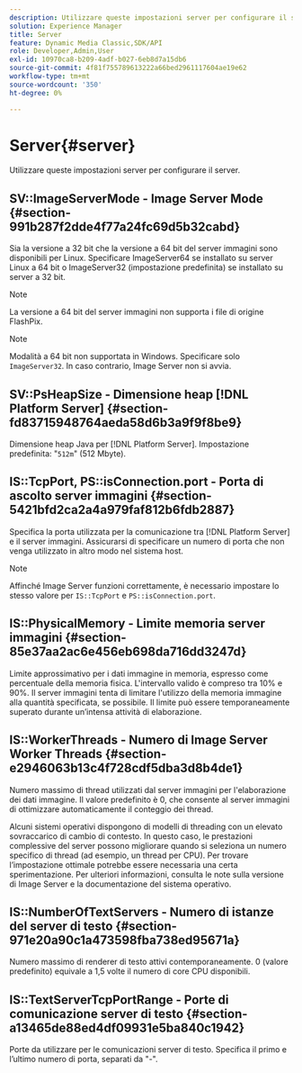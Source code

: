 ```yaml
---
description: Utilizzare queste impostazioni server per configurare il server.
solution: Experience Manager
title: Server
feature: Dynamic Media Classic,SDK/API
role: Developer,Admin,User
exl-id: 10970ca8-b209-4adf-b027-6eb8d7a15db6
source-git-commit: 4f81f755789613222a66bed2961117604ae19e62
workflow-type: tm+mt
source-wordcount: '350'
ht-degree: 0%

---
```


# Server{#server}

Utilizzare queste impostazioni server per configurare il server.

## SV::ImageServerMode - Image Server Mode {#section-991b287f2dde4f77a24fc69d5b32cabd}

Sia la versione a 32 bit che la versione a 64 bit del server immagini sono disponibili per Linux. Specificare ImageServer64 se installato su server Linux a 64 bit o ImageServer32 (impostazione predefinita) se installato su server a 32 bit.

>[!NOTE]
>
>La versione a 64 bit del server immagini non supporta i file di origine FlashPix.

>[!NOTE]
>
>Modalità a 64 bit non supportata in Windows. Specificare solo `ImageServer32`. In caso contrario, Image Server non si avvia.

## SV::PsHeapSize - Dimensione heap [!DNL Platform Server] {#section-fd83715948764aeda58d6b3a9f9f8be9}

Dimensione heap Java per [!DNL Platform Server]. Impostazione predefinita: &quot;`512m`&quot; (512 Mbyte).

## IS::TcpPort, PS::isConnection.port - Porta di ascolto server immagini {#section-5421bfd2ca2a4a979faf812b6fdb2887}

Specifica la porta utilizzata per la comunicazione tra [!DNL Platform Server] e il server immagini. Assicurarsi di specificare un numero di porta che non venga utilizzato in altro modo nel sistema host.

>[!NOTE]
>
>Affinché Image Server funzioni correttamente, è necessario impostare lo stesso valore per `IS::TcpPort` e `PS::isConnection.port`.

## IS::PhysicalMemory - Limite memoria server immagini {#section-85e37aa2ac6e456eb698da716dd3247d}

Limite approssimativo per i dati immagine in memoria, espresso come percentuale della memoria fisica. L&#39;intervallo valido è compreso tra 10% e 90%. Il server immagini tenta di limitare l&#39;utilizzo della memoria immagine alla quantità specificata, se possibile. Il limite può essere temporaneamente superato durante un’intensa attività di elaborazione.

## IS::WorkerThreads - Numero di Image Server Worker Threads {#section-e2946063b13c4f728cdf5dba3d8b4de1}

Numero massimo di thread utilizzati dal server immagini per l&#39;elaborazione dei dati immagine. Il valore predefinito è 0, che consente al server immagini di ottimizzare automaticamente il conteggio dei thread.

Alcuni sistemi operativi dispongono di modelli di threading con un elevato sovraccarico di cambio di contesto. In questo caso, le prestazioni complessive del server possono migliorare quando si seleziona un numero specifico di thread (ad esempio, un thread per CPU). Per trovare l’impostazione ottimale potrebbe essere necessaria una certa sperimentazione. Per ulteriori informazioni, consulta le note sulla versione di Image Server e la documentazione del sistema operativo.

## IS::NumberOfTextServers - Numero di istanze del server di testo {#section-971e20a90c1a473598fba738ed95671a}

Numero massimo di renderer di testo attivi contemporaneamente. 0 (valore predefinito) equivale a 1,5 volte il numero di core CPU disponibili.

## IS::TextServerTcpPortRange - Porte di comunicazione server di testo {#section-a13465de88ed4df09931e5ba840c1942}

Porte da utilizzare per le comunicazioni server di testo. Specifica il primo e l’ultimo numero di porta, separati da &quot;-&quot;.
